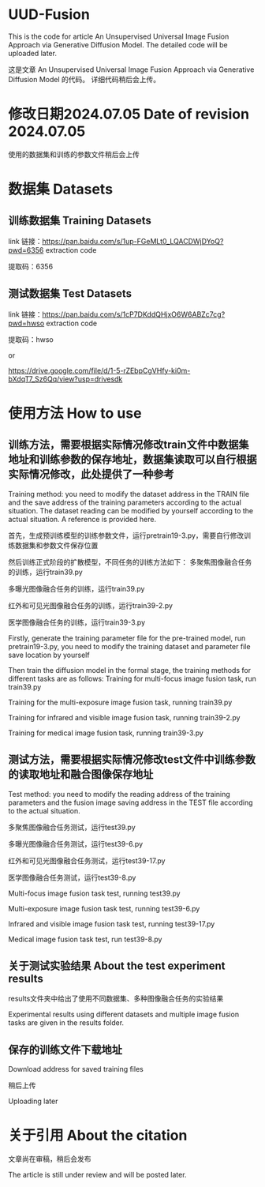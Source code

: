 # UUD-Fusion
This is the code for article An Unsupervised Universal Image Fusion Approach via Generative Diffusion
Model. The detailed code will be uploaded later.

这是文章 An Unsupervised Universal Image Fusion Approach via Generative Diffusion
Model 的代码。 详细代码稍后会上传。

# 修改日期2024.07.05 Date of revision 2024.07.05
使用的数据集和训练的参数文件稍后会上传

# 数据集 Datasets
## 训练数据集 Training Datasets
link 链接：https://pan.baidu.com/s/1up-FGeMLt0_LQACDWjDYoQ?pwd=6356 extraction code 

提取码：6356

## 测试数据集 Test Datasets
link 链接：https://pan.baidu.com/s/1cP7DKddQHjxO6W6ABZc7cg?pwd=hwso extraction code 

提取码：hwso

or

https://drive.google.com/file/d/1-5-rZEbpCgVHfy-ki0m-bXdqT7_Sz6Qq/view?usp=drivesdk

# 使用方法 How to use
## 训练方法，需要根据实际情况修改train文件中数据集地址和训练参数的保存地址，数据集读取可以自行根据实际情况修改，此处提供了一种参考
Training method: you need to modify the dataset address in the TRAIN file and the save address of the training parameters according to the actual situation. The dataset reading can be modified by yourself according to the actual situation. A reference is provided here.

首先，生成预训练模型的训练参数文件，运行pretrain19-3.py，需要自行修改训练数据集和参数文件保存位置

然后训练正式阶段的扩散模型，不同任务的训练方法如下：
多聚焦图像融合任务的训练，运行train39.py

多曝光图像融合任务的训练，运行train39.py

红外和可见光图像融合任务的训练，运行train39-2.py

医学图像融合任务的训练，运行train39-3.py

Firstly, generate the training parameter file for the pre-trained model, run pretrain19-3.py, you need to modify the training dataset and parameter file save location by yourself

Then train the diffusion model in the formal stage, the training methods for different tasks are as follows:
Training for multi-focus image fusion task, run train39.py

Training for the multi-exposure image fusion task, running train39.py

Training for infrared and visible image fusion task, running train39-2.py

Training for medical image fusion task, running train39-3.py

## 测试方法，需要根据实际情况修改test文件中训练参数的读取地址和融合图像保存地址
Test method: you need to modify the reading address of the training parameters and the fusion image saving address in the TEST file according to the actual situation.

多聚焦图像融合任务测试，运行test39.py

多曝光图像融合任务测试，运行test39-6.py

红外和可见光图像融合任务测试，运行test39-17.py

医学图像融合任务测试，运行test39-8.py

Multi-focus image fusion task test, running test39.py

Multi-exposure image fusion task test, running test39-6.py

Infrared and visible image fusion task test, running test39-17.py

Medical image fusion task test, run test39-8.py

## 关于测试实验结果 About the test experiment results
results文件夹中给出了使用不同数据集、多种图像融合任务的实验结果

Experimental results using different datasets and multiple image fusion tasks are given in the results folder.

## 保存的训练文件下载地址
Download address for saved training files

稍后上传

Uploading later

# 关于引用 About the citation
文章尚在审稿，稍后会发布

The article is still under review and will be posted later.
